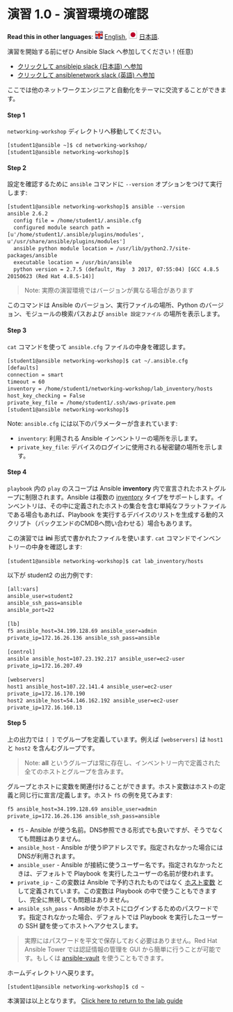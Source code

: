 # 演習 1.0 - 演習環境の確認

**Read this in other languages**: ![uk](../../../images/uk.png) [English](README),  ![japan](../../../images/japan.png) [日本語](README.ja).

演習を開始する前にぜひ Ansible Slack へ参加してください！(任意)

- [クリックして ansiblejp slack (日本語) へ参加](https://bit.ly/slack-ansiblejp)
- [クリックして ansiblenetwork slack (英語) へ参加](https://join.slack.com/t/ansiblenetwork/shared_invite/enQtMzEyMTcxMTE5NjM3LWIyMmQ4YzNhYTA4MjA2OTRhZDQzMTZkNWZlN2E3NzhhMWQ5ZTdmNmViNjk2M2JkYzJjODhjMjVjMGUxZjc2MWE)

ここでは他のネットワークエンジニアと自動化をテーマに交流することができます。

#### Step 1

`networking-workshop` ディレクトリへ移動してください。

```
[student1@ansible ~]$ cd networking-workshop/
[student1@ansible networking-workshop]$
```

#### Step 2

設定を確認するために `ansible` コマンドに `--version` オプションをつけて実行します:

```
[student1@ansible networking-workshop]$ ansible --version
ansible 2.6.2
  config file = /home/student1/.ansible.cfg
  configured module search path = [u'/home/student1/.ansible/plugins/modules', u'/usr/share/ansible/plugins/modules']
  ansible python module location = /usr/lib/python2.7/site-packages/ansible
  executable location = /usr/bin/ansible
  python version = 2.7.5 (default, May  3 2017, 07:55:04) [GCC 4.8.5 20150623 (Red Hat 4.8.5-14)]
```

> Note: 実際の演習環境ではバージョンが異なる場合があります


このコマンドは Ansible のバージョン、実行ファイルの場所、Python のバージョン、モジュールの検索パスおよび `ansible 設定ファイル` の場所を表示します。

#### Step 3

`cat` コマンドを使って `ansible.cfg` ファイルの中身を確認します。


```
[student1@ansible networking-workshop]$ cat ~/.ansible.cfg
[defaults]
connection = smart
timeout = 60
inventory = /home/student1/networking-workshop/lab_inventory/hosts
host_key_checking = False
private_key_file = /home/student1/.ssh/aws-private.pem
[student1@ansible networking-workshop]$

```

Note: `ansible.cfg` には以下のパラメーターが含まれています:

 - `inventory`: 利用される Ansible インベントリーの場所を示します。
 - `private_key_file`: デバイスのログインに使用される秘密鍵の場所を示します。

#### Step 4

`playbook` 内の `play` のスコープは Ansible  **inventory** 内で宣言されたホストグループに制限されます。Ansible は複数の [inventory](http://docs.ansible.com/ansible/latest/intro_inventory.html) タイプをサポートします。インベントリは、その中に定義されたホストの集合を含む単純なフラットファイルである場合もあれば、Playbook を実行するデバイスのリストを生成する動的スクリプト（バックエンドのCMDBへ問い合わせる）場合もあります。

この演習では **ini** 形式で書かれたファイルを使います. `cat` コマンドでインベントリーの中身を確認します:

`[student1@ansible networking-workshop]$ cat lab_inventory/hosts`

以下が student2 の出力例です:
```
[all:vars]
ansible_user=student2
ansible_ssh_pass=ansible
ansible_port=22

[lb]
f5 ansible_host=34.199.128.69 ansible_user=admin private_ip=172.16.26.136 ansible_ssh_pass=ansible

[control]
ansible ansible_host=107.23.192.217 ansible_user=ec2-user private_ip=172.16.207.49

[webservers]
host1 ansible_host=107.22.141.4 ansible_user=ec2-user private_ip=172.16.170.190
host2 ansible_host=54.146.162.192 ansible_user=ec2-user private_ip=172.16.160.13
```

#### Step 5

上の出力では `[ ]` でグループを定義しています。例えば `[webservers]` は `host1` と `host2` を含んむグループです。

> Note: **all** というグループは常に存在し、インベントリー内で定義された全てのホストとグループを含みます。


グループとホストに変数を関連付けることができます。ホスト変数はホストの定義と同じ行に宣言/定義します。ホスト `f5` の例を見てみます:

```
f5 ansible_host=34.199.128.69 ansible_user=admin private_ip=172.16.26.136 ansible_ssh_pass=ansible
```

 - `f5` - Ansible が使う名前。DNS参照できる形式でも良いですが、そうでなくても問題はありません。
 - `ansible_host` - Ansible が使うIPアドレスです。指定されなかった場合にはDNSが利用されます。
 - `ansible_user` - Ansible が接続に使うユーザー名です。指定されなかったときは、デフォルトで Playbook を実行したユーザーの名前が使われます。
 - `private_ip` - この変数は Ansible で予約されたものではなく [ホスト変数](http://docs.ansible.com/ansible/latest/intro_inventory.html#host-variables) として定義されています。この変数は Playbook の中で使うこともできますし、完全に無視しても問題はありません。
- `ansible_ssh_pass` - Ansible がホストにログインするためのパスワードです。指定されなかった場合、デフォルトでは Playbook を実行したユーザーの SSH 鍵を使ってホストへアクセスします。

> 実際にはパスワードを平文で保存しておく必要はありません。Red Hat Ansible Tower では認証情報の管理を GUI から簡単に行うことが可能です。もしくは [ansible-vault](https://docs.ansible.com/ansible/latest/network/getting_started/first_inventory.html#protecting-sensitive-variables-with-ansible-vault) を使うこともできます。

ホームディレクトリへ戻ります。

```
[student1@ansible networking-workshop]$ cd ~
```

本演習は以上となります。  [Click here to return to the lab guide](../README.ja.md)

